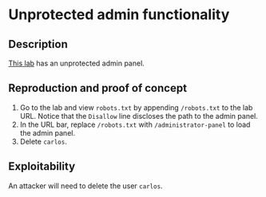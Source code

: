 # Unprotected admin functionality

## Description

[This lab](https://portswigger.net/web-security/access-control/lab-unprotected-admin-functionality) has an unprotected admin panel. 

## Reproduction and proof of concept

1. Go to the lab and view ``robots.txt`` by appending ``/robots.txt`` to the lab URL. Notice that the ``Disallow`` line discloses the path to the admin panel.
2. In the URL bar, replace ``/robots.txt`` with ``/administrator-panel`` to load the admin panel.
3. Delete ``carlos``.

## Exploitability

An attacker will need to delete the user `carlos`. 
